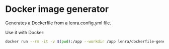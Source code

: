 # Docker image generator

Generates a Dockerfile from a lenra.config.yml file.

Use it with Docker:

```bash
docker run --rm -it -v $(pwd):/app --workdir /app lenra/dockerfile-generator
```
